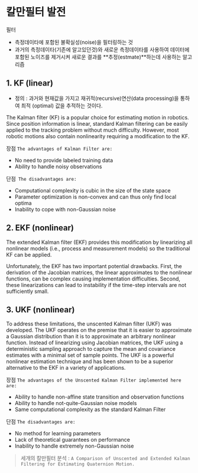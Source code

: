# 칼만필터 발전 

필터
- 측정데이타에 포함된 불확실성(noise)을  필터링하는 것
- 과거의 측정데이타(기존에 알고있던것)와  새로운 측정데이타를 사용하여   데이터에 포함된 노이즈를 제거시켜 새로운 결과를 **추정(estmate)**하는데 사용하는 알고리즘

## 1. KF  (linear) 

- 정의 : 과거와 현재값을 가지고  재귀적(recursive)연산(data processing)을 통하여  최적 (optimal) 값을 추적하는 것이다.

The Kalman filter (KF) is a popular choice for estimating motion in robotics. Since position information is linear, standard Kalman filtering can be easily applied to the tracking problem without much difficulty.
However, most robotic motions also contain nonlinearity requiring a modification to the KF.

장점 `The advantages of Kalman Filter are:`
- No need to provide labeled training data
- Ability to handle noisy observations

단점` The disadvantages are:`
- Computational complexity is cubic in the size of the state space
- Parameter optimization is non-convex and can thus only find local optima
- Inability to cope with non-Gaussian noise


## 2. EKF (nonlinear)

The extended Kalman filter (EKF) provides this modification by linearizing all nonlinear models (i.e., process and measurement models) so the traditional KF can be applied.

Unfortunately, the EKF has two important potential drawbacks. First, the derivation of the Jacobian matrices, the linear approximates to the nonlinear functions, can be complex causing implementation difficulties. Second, these linearizations can lead to instability if the time-step intervals are not sufficiently small.

## 3. UKF (nonlinear)

To address these limitations, the unscented Kalman filter (UKF) was developed. The UKF operates on the premise that it is easier to approximate a Gaussian distribution than it is to approximate an arbitrary nonlinear function. Instead of linearizing using Jacobian matrices, the UKF using a deterministic sampling approach to capture the mean and covariance estimates with a minimal set of sample points.
The UKF is a powerful nonlinear estimation technique and has been shown to be a superior alternative to the EKF in a variety of applications.


장점 `The advantages of the Unscented Kalman Filter implemented here are:`
- Ability to handle non-affine state transition and observation functions
- Ability to handle not-quite-Gaussian noise models
- Same computational complexity as the standard Kalman Filter

단점 `The disadvantages are:`
- No method for learning parameters
- Lack of theoretical guarantees on performance
- Inability to handle extremely non-Gaussian noise


> 세개의 칼만필터 분석 : `A Comparison of Unscented and Extended Kalman Filtering for Estimating Quaternion Motion.`


